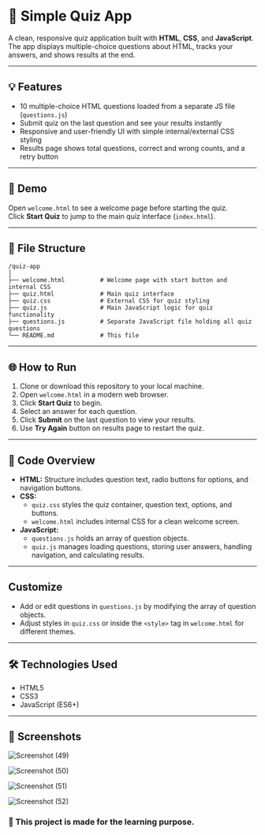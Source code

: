# 🚀 Simple Quiz App

A clean, responsive quiz application built with **HTML**, **CSS**, and **JavaScript**.  
The app displays multiple-choice questions about HTML, tracks your answers, and shows results at the end.  

---

## 💡 Features

- 10 multiple-choice HTML questions loaded from a separate JS file (`questions.js`)
- Submit quiz on the last question and see your results instantly
- Responsive and user-friendly UI with simple internal/external CSS styling
- Results page shows total questions, correct and wrong counts, and a retry button

---

## 🚀 Demo

Open `welcome.html` to see a welcome page before starting the quiz.  
Click **Start Quiz** to jump to the main quiz interface (`index.html`).

---

## 📂 File Structure

```
/quiz-app
│
├── welcome.html          # Welcome page with start button and internal CSS
├── quiz.html             # Main quiz interface
├── quiz.css              # External CSS for quiz styling
├── quiz.js               # Main JavaScript logic for quiz functionality
├── questions.js          # Separate JavaScript file holding all quiz questions
└── README.md             # This file
```
---

## 🌐 How to Run

1. Clone or download this repository to your local machine.
2. Open `welcome.html` in a modern web browser.
3. Click **Start Quiz** to begin.
4. Select an answer for each question.
5. Click **Submit** on the last question to view your results.
6. Use **Try Again** button on results page to restart the quiz.

---

## 📌 Code Overview

- **HTML:** Structure includes question text, radio buttons for options, and navigation buttons.
- **CSS:**  
  - `quiz.css` styles the quiz container, question text, options, and buttons.  
  - `welcome.html` includes internal CSS for a clean welcome screen.
- **JavaScript:**  
  - `questions.js` holds an array of question objects.  
  - `quiz.js` manages loading questions, storing user answers, handling navigation, and calculating results.

---

## Customize

- Add or edit questions in `questions.js` by modifying the array of question objects.
- Adjust styles in `quiz.css` or inside the `<style>` tag in `welcome.html` for different themes.

---

## 🛠️ Technologies Used

- HTML5
- CSS3
- JavaScript (ES6+)
---
## 📸 Screenshots

![Screenshot (49)](https://github.com/user-attachments/assets/3377fd31-ce04-48c5-be79-4bd63c81a070)

![Screenshot (50)](https://github.com/user-attachments/assets/9251ddcd-d3f2-44dc-8427-53e887846fd3)

![Screenshot (51)](https://github.com/user-attachments/assets/1cd3893f-ea77-4015-9cd1-e178f601d27f)

![Screenshot (52)](https://github.com/user-attachments/assets/6f395d64-a730-4633-9bb3-f677aa3b859f)

### 🧠 This project is made for the learning purpose.
